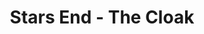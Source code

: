 ---
mission_id: starsend
editorsChoice: yes
title: "Stars End - The Cloak"
authors: 
    - "Jereth Kok"
date:
filename: "starsend.zip"
description: "Shunned by the Empire and most of the galaxy after the defeat of his brother Rom in the Dark Trooper conflict, Thon Mohc has retreated to Mytus VII, a prison planet otherwise known as Stars End. There he has enlisted the help of smugglers in preparing a new weapon: a cloaking device small enough to be worn by a single man. Your job is to penetrate the training facility, find some information on where Thon is getting his construction materials, and then blow the place to bits."
heroImage: "./starsend.png"
levelReplaced:	SECBASE
difficulty: yes
bm:	yes
fme: no
wax: yes
three_do: yes
voc: yes
gmd: no
vue: yes
lfd: yes
base: "New level from scratch" 
editors: "WDFUSE 2.00"

---